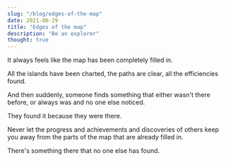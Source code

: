 ```yaml
---
slug: "/blog/edges-of-the-map"
date: 2021-06-29
title: "Edges of the map"
description: "Be an explorer"
thought: true
---
```


It always feels like the map has been completely filled in.

All the islands have been charted, the paths are clear, all the efficiencies found.

And then suddenly, someone finds something that either wasn't there before, or always was and no one else noticed.

They found it because they were there.

Never let the progress and achievements and discoveries of others keep you away from the parts of the map that are already filled in.

There's something there that no one else has found.


